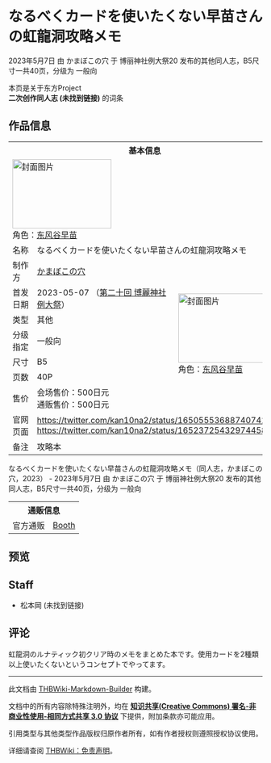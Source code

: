 # なるべくカードを使いたくない早苗さんの虹龍洞攻略メモ

<!-- source html: G:\repos\THBWiki-Markdown-Builder\THBWikiMarkdown\Temp\main\2\29\ns0%3A%E3%81%AA%E3%82%8B%E3%81%B9%E3%81%8F%E3%82%AB%E3%83%BC%E3%83%89%E3%82%92%E4%BD%BF%E3%81%84%E3%81%9F%E3%81%8F%E3%81%AA%E3%81%84%E6%97%A9%E8%8B%97%E3%81%95%E3%82%93%E3%81%AE%E8%99%B9%E9%BE%8D%E6%B4%9E%E6%94%BB%E7%95%A5%E3%83%A1%E3%83%A2.html -->

2023年5月7日 由 かまぼこの穴 于 博丽神社例大祭20 发布的其他同人志，B5尺寸一共40页，分级为 一般向

本页是关于东方Project  
 **二次创作同人志 (未找到链接)** 的词条

## 作品信息

<table><tbody><tr><th colspan="3">基本信息</th></tr><tr><td class="cover-artwork-mobile" colspan="2"><a href="/%E6%96%87%E4%BB%B6:%E3%81%AA%E3%82%8B%E3%81%B9%E3%81%8F%E3%82%AB%E3%83%BC%E3%83%89%E3%82%92%E4%BD%BF%E3%81%84%E3%81%9F%E3%81%8F%E3%81%AA%E3%81%84%E6%97%A9%E8%8B%97%E3%81%95%E3%82%93%E3%81%AE%E8%99%B9%E9%BE%8D%E6%B4%9E%E6%94%BB%E7%95%A5%E3%83%A1%E3%83%A2%E5%B0%81%E9%9D%A2.jpg" class="image" title="封面图片"><img alt="封面图片" src="https://upload.thwiki.cc/thumb/5/57/%E3%81%AA%E3%82%8B%E3%81%B9%E3%81%8F%E3%82%AB%E3%83%BC%E3%83%89%E3%82%92%E4%BD%BF%E3%81%84%E3%81%9F%E3%81%8F%E3%81%AA%E3%81%84%E6%97%A9%E8%8B%97%E3%81%95%E3%82%93%E3%81%AE%E8%99%B9%E9%BE%8D%E6%B4%9E%E6%94%BB%E7%95%A5%E3%83%A1%E3%83%A2%E5%B0%81%E9%9D%A2.jpg/196px-%E3%81%AA%E3%82%8B%E3%81%B9%E3%81%8F%E3%82%AB%E3%83%BC%E3%83%89%E3%82%92%E4%BD%BF%E3%81%84%E3%81%9F%E3%81%8F%E3%81%AA%E3%81%84%E6%97%A9%E8%8B%97%E3%81%95%E3%82%93%E3%81%AE%E8%99%B9%E9%BE%8D%E6%B4%9E%E6%94%BB%E7%95%A5%E3%83%A1%E3%83%A2%E5%B0%81%E9%9D%A2.jpg" decoding="async" loading="lazy" width="196" height="137" srcset="https://upload.thwiki.cc/thumb/5/57/%E3%81%AA%E3%82%8B%E3%81%B9%E3%81%8F%E3%82%AB%E3%83%BC%E3%83%89%E3%82%92%E4%BD%BF%E3%81%84%E3%81%9F%E3%81%8F%E3%81%AA%E3%81%84%E6%97%A9%E8%8B%97%E3%81%95%E3%82%93%E3%81%AE%E8%99%B9%E9%BE%8D%E6%B4%9E%E6%94%BB%E7%95%A5%E3%83%A1%E3%83%A2%E5%B0%81%E9%9D%A2.jpg/294px-%E3%81%AA%E3%82%8B%E3%81%B9%E3%81%8F%E3%82%AB%E3%83%BC%E3%83%89%E3%82%92%E4%BD%BF%E3%81%84%E3%81%9F%E3%81%8F%E3%81%AA%E3%81%84%E6%97%A9%E8%8B%97%E3%81%95%E3%82%93%E3%81%AE%E8%99%B9%E9%BE%8D%E6%B4%9E%E6%94%BB%E7%95%A5%E3%83%A1%E3%83%A2%E5%B0%81%E9%9D%A2.jpg 1.5x, https://upload.thwiki.cc/thumb/5/57/%E3%81%AA%E3%82%8B%E3%81%B9%E3%81%8F%E3%82%AB%E3%83%BC%E3%83%89%E3%82%92%E4%BD%BF%E3%81%84%E3%81%9F%E3%81%8F%E3%81%AA%E3%81%84%E6%97%A9%E8%8B%97%E3%81%95%E3%82%93%E3%81%AE%E8%99%B9%E9%BE%8D%E6%B4%9E%E6%94%BB%E7%95%A5%E3%83%A1%E3%83%A2%E5%B0%81%E9%9D%A2.jpg/392px-%E3%81%AA%E3%82%8B%E3%81%B9%E3%81%8F%E3%82%AB%E3%83%BC%E3%83%89%E3%82%92%E4%BD%BF%E3%81%84%E3%81%9F%E3%81%8F%E3%81%AA%E3%81%84%E6%97%A9%E8%8B%97%E3%81%95%E3%82%93%E3%81%AE%E8%99%B9%E9%BE%8D%E6%B4%9E%E6%94%BB%E7%95%A5%E3%83%A1%E3%83%A2%E5%B0%81%E9%9D%A2.jpg 2x" data-file-width="2048" data-file-height="1434"></a><div class="cover-char">角色：<a href="./东风谷早苗.md" title="东风谷早苗">东风谷早苗</a></div></td>
</tr><tr><td class="label">名称</td><td colspan="2"> なるべくカードを使いたくない早苗さんの虹龍洞攻略メモ </td></tr><tr><td class="label">制作方</td><td><a href="./かまぼこの穴.md" title="かまぼこの穴">かまぼこの穴</a></td><td class="cover-artwork" rowspan="7" style="min-width:196px;"><a href="/%E6%96%87%E4%BB%B6:%E3%81%AA%E3%82%8B%E3%81%B9%E3%81%8F%E3%82%AB%E3%83%BC%E3%83%89%E3%82%92%E4%BD%BF%E3%81%84%E3%81%9F%E3%81%8F%E3%81%AA%E3%81%84%E6%97%A9%E8%8B%97%E3%81%95%E3%82%93%E3%81%AE%E8%99%B9%E9%BE%8D%E6%B4%9E%E6%94%BB%E7%95%A5%E3%83%A1%E3%83%A2%E5%B0%81%E9%9D%A2.jpg" class="image" title="封面图片"><img alt="封面图片" src="https://upload.thwiki.cc/thumb/5/57/%E3%81%AA%E3%82%8B%E3%81%B9%E3%81%8F%E3%82%AB%E3%83%BC%E3%83%89%E3%82%92%E4%BD%BF%E3%81%84%E3%81%9F%E3%81%8F%E3%81%AA%E3%81%84%E6%97%A9%E8%8B%97%E3%81%95%E3%82%93%E3%81%AE%E8%99%B9%E9%BE%8D%E6%B4%9E%E6%94%BB%E7%95%A5%E3%83%A1%E3%83%A2%E5%B0%81%E9%9D%A2.jpg/196px-%E3%81%AA%E3%82%8B%E3%81%B9%E3%81%8F%E3%82%AB%E3%83%BC%E3%83%89%E3%82%92%E4%BD%BF%E3%81%84%E3%81%9F%E3%81%8F%E3%81%AA%E3%81%84%E6%97%A9%E8%8B%97%E3%81%95%E3%82%93%E3%81%AE%E8%99%B9%E9%BE%8D%E6%B4%9E%E6%94%BB%E7%95%A5%E3%83%A1%E3%83%A2%E5%B0%81%E9%9D%A2.jpg" decoding="async" loading="lazy" width="196" height="137" srcset="https://upload.thwiki.cc/thumb/5/57/%E3%81%AA%E3%82%8B%E3%81%B9%E3%81%8F%E3%82%AB%E3%83%BC%E3%83%89%E3%82%92%E4%BD%BF%E3%81%84%E3%81%9F%E3%81%8F%E3%81%AA%E3%81%84%E6%97%A9%E8%8B%97%E3%81%95%E3%82%93%E3%81%AE%E8%99%B9%E9%BE%8D%E6%B4%9E%E6%94%BB%E7%95%A5%E3%83%A1%E3%83%A2%E5%B0%81%E9%9D%A2.jpg/294px-%E3%81%AA%E3%82%8B%E3%81%B9%E3%81%8F%E3%82%AB%E3%83%BC%E3%83%89%E3%82%92%E4%BD%BF%E3%81%84%E3%81%9F%E3%81%8F%E3%81%AA%E3%81%84%E6%97%A9%E8%8B%97%E3%81%95%E3%82%93%E3%81%AE%E8%99%B9%E9%BE%8D%E6%B4%9E%E6%94%BB%E7%95%A5%E3%83%A1%E3%83%A2%E5%B0%81%E9%9D%A2.jpg 1.5x, https://upload.thwiki.cc/thumb/5/57/%E3%81%AA%E3%82%8B%E3%81%B9%E3%81%8F%E3%82%AB%E3%83%BC%E3%83%89%E3%82%92%E4%BD%BF%E3%81%84%E3%81%9F%E3%81%8F%E3%81%AA%E3%81%84%E6%97%A9%E8%8B%97%E3%81%95%E3%82%93%E3%81%AE%E8%99%B9%E9%BE%8D%E6%B4%9E%E6%94%BB%E7%95%A5%E3%83%A1%E3%83%A2%E5%B0%81%E9%9D%A2.jpg/392px-%E3%81%AA%E3%82%8B%E3%81%B9%E3%81%8F%E3%82%AB%E3%83%BC%E3%83%89%E3%82%92%E4%BD%BF%E3%81%84%E3%81%9F%E3%81%8F%E3%81%AA%E3%81%84%E6%97%A9%E8%8B%97%E3%81%95%E3%82%93%E3%81%AE%E8%99%B9%E9%BE%8D%E6%B4%9E%E6%94%BB%E7%95%A5%E3%83%A1%E3%83%A2%E5%B0%81%E9%9D%A2.jpg 2x" data-file-width="2048" data-file-height="1434"></a><div class="cover-char">角色：<a href="./东风谷早苗.md" title="东风谷早苗">东风谷早苗</a></div></td>
</tr><tr><td class="label">首发日期</td><td>2023-05-07&#160;（<a href="/展会作品列表?e=%E5%8D%9A%E4%B8%BD%E7%A5%9E%E7%A4%BE%E4%BE%8B%E5%A4%A7%E7%A5%AD%2320">第二十回 博麗神社例大祭</a>）</td></tr><tr><td class="label">类型</td><td>其他</td></tr><tr><td class="label">分级指定</td><td>一般向</td></tr><tr><td class="label">尺寸</td><td>B5</td></tr><tr><td class="label">页数</td><td>40P</td></tr><tr><td class="label">售价</td><td>会场售价：500日元<br>通贩售价：500日元</td></tr>
<tr><td class="label">官网页面</td><td colspan="2"><a rel="nofollow" class="external free" href="https://twitter.com/kan10na2/status/1650555368874074112">https://twitter.com/kan10na2/status/1650555368874074112</a><br><a rel="nofollow" class="external free" href="https://twitter.com/kan10na2/status/1652372543297445888">https://twitter.com/kan10na2/status/1652372543297445888</a></td></tr><tr><td class="label">备注</td><td colspan="2">攻略本</td></tr></tbody></table>

なるべくカードを使いたくない早苗さんの虹龍洞攻略メモ（同人志，かまぼこの穴，2023） - 2023年5月7日 由 かまぼこの穴 于 博丽神社例大祭20 发布的其他同人志，B5尺寸一共40页，分级为 一般向

<table><tbody><tr><th colspan="3">通贩信息</th></tr><tr><td class="label">官方通贩</td><td colspan="2"><a rel="nofollow" class="external text" href="https://matsumotooka.booth.pm/items/5192637">Booth</a></td></tr></tbody></table>



## 预览

## Staff
- 松本岡 (未找到链接)


## 评论
  
虹龍洞のルナティック初クリア時のメモをまとめた本です。使用カードを2種類以上使いたくないというコンセプトでやってます。
  
  
  

  





---

此文档由 [THBWiki-Markdown-Builder](https://github.com/Delsin-Yu/THBWiki-Markdown-Builder) 构建。

文档中的所有内容除特殊注明外，均在 [**知识共享(Creative Commons) 署名-非商业性使用-相同方式共享 3.0 协议**](https://creativecommons.org/licenses/by-sa/3.0/deed.zh-hans) 下提供，附加条款亦可能应用。

引用类型与其他类型作品版权归原作者所有，如有作者授权则遵照授权协议使用。

详细请查阅 [THBWiki：免责声明](https://thbwiki.cc/THBWiki:%E5%85%8D%E8%B4%A3%E5%A3%B0%E6%98%8E)。

